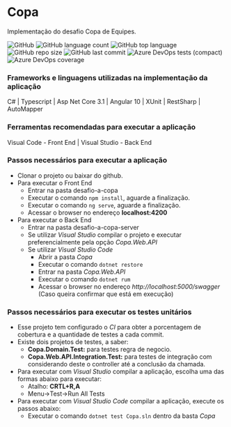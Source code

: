 # Copa

Implementação do desafio Copa de Equipes.

![GitHub](https://img.shields.io/github/license/JDouglasMendes/Copa)
![GitHub language count](https://img.shields.io/github/languages/count/JdouglasMendes/Copa)
![GitHub top language](https://img.shields.io/github/languages/top/Jdouglasmendes/Copa)
![GitHub repo size](https://img.shields.io/github/repo-size/jdouglasmendes/Copa)
![GitHub last commit](https://img.shields.io/github/last-commit/jdouglasmendes/Copa)
![Azure DevOps tests (compact)](https://img.shields.io/azure-devops/tests/douglasaleixomendes/copa/2)
![Azure DevOps coverage](https://img.shields.io/azure-devops/coverage/douglasaleixomendes/Copa/2)

### Frameworks e linguagens utilizadas na implementação da aplicação
C# | Typescript | Asp Net Core 3.1 | Angular 10 | XUnit | RestSharp | AutoMapper

### Ferramentas recomendadas para executar a aplicação
Visual Code - Front End | Visual Studio - Back End

### Passos necessários para executar a aplicação
* Clonar o projeto ou baixar do github.
* Para executar o Front End
  * Entrar na pasta desafio-a-copa
  * Executar o comando `npm install`, aguarde a finalização.
  * Executar o comando `ng serve`, aguarde a finalização.
  * Acessar o browser no endereço __localhost:4200__
* Para executar o Back End
  * Entrar na pasta desafio-a-copa-server
  * Se utilizar _Visual Studio_ compilar o projeto e executar preferencialmente pela opção _Copa.Web.API_
  * Se utilizar _Visual Studio Code_
    * Abrir a pasta _Copa_
    * Executar o comando `dotnet restore`
    * Entrar na pasta _Copa.Web.API_
    * Executar o comando `dotnet rum`
    * Acessar o browser no endereço _http://localhost:5000/swagger_ (Caso queira confirmar que está em execução)
  
### Passos necessários para executar os testes unitários
* Esse projeto tem configurado o _CI_ para obter a porcentagem de cobertura e a quantidade de testes a cada commit.
* Existe dois projetos de testes, a saber:
  * __Copa.Domain.Test:__ para testes regra de negocio.
  * __Copa.Web.API.Integration.Test:__ para testes de integração com considerando deste o controller até a conclusão da chamada.
* Para executar com _Visual Studio_ compilar a aplicação, escolha uma das formas abaixo para executar:
  * Atalho: __CRTL+R,A__
  * Menu->Test->Run All Tests
* Para executar com _Visual Studio Code_ compilar a aplicação, execute os passos abaixo:  
  * Executar o comando `dotnet test Copa.sln` dentro da basta _Copa_
  
  
  

